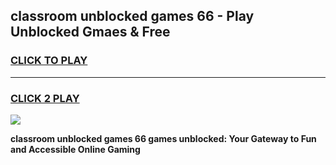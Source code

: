 
## classroom unblocked games 66 - Play Unblocked Gmaes & Free
<h3>
<a href="https://premium.freeplayer.one?title=classroom_unblocked_games_66&ref=19F">CLICK TO PLAY</a></h3>
<hr>

<h3>
<a href="https://premium.freeplayer.one?title=classroom_unblocked_games_66&ref=19F">CLICK 2 PLAY</a>
  
</h3>

<a href="https://premium.freeplayer.one?title=classroom_unblocked_games_66&ref=19F/"><img src="https://clearcache.store/games.png"></a>


**classroom unblocked games 66 games unblocked: Your Gateway to Fun and Accessible Online Gaming**
